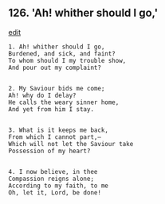 
## 126.  'Ah! whither should I go,'
[edit](https://docs.google.com/document/d/1PrhcuoR3pscts8NF7XK0aqc__XjxqWKa/edit?mode=html)



    1. Ah! whither should I go,
    Burdened, and sick, and faint?
    To whom should I my trouble show,
    And pour out my complaint?


    2. My Saviour bids me come;
    Ah! why do I delay?
    He calls the weary sinner home,
    And yet from him I stay.


    3. What is it keeps me back,
    From which I cannot part,—
    Which will not let the Saviour take
    Possession of my heart?


    4. I now believe, in thee
    Compassion reigns alone; 
    According to my faith, to me 
    Oh, let it, Lord, be done!
